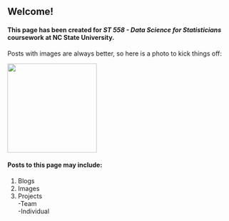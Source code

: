 ## Welcome!
#### This page has been created for _ST 558 - Data Science for Statisticians_  coursework at NC State University.  
   
Posts with images are always better, so here is a photo to kick things off: <br>

<img src="https://LEOconnell.github.io/images/frog2.png" width="200" />


#### Posts to this page may include:
1.   Blogs
2.   Images 
3.   Projects <br>
     -Team <br>
     -Individual





